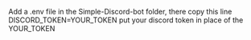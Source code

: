 Add a .env file in the Simple-Discord-bot folder, there copy this line
DISCORD_TOKEN=YOUR_TOKEN
put your discord token in place of the YOUR_TOKEN
